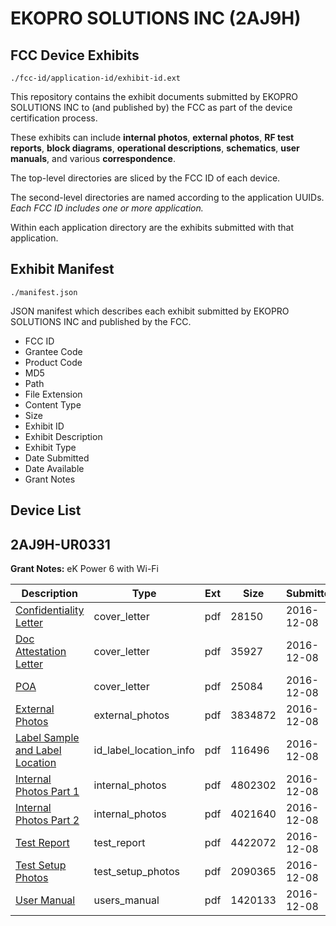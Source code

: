# EKOPRO SOLUTIONS INC (2AJ9H)
## FCC Device Exhibits

```
./fcc-id/application-id/exhibit-id.ext
```

This repository contains the exhibit documents submitted by EKOPRO SOLUTIONS INC to (and published by) the FCC as part of the device certification process.

These exhibits can include **internal photos**, **external photos**, **RF test reports**, **block diagrams**, **operational descriptions**, **schematics**, **user manuals**, and various **correspondence**.

The top-level directories are sliced by the FCC ID of each device.

The second-level directories are named according to the application UUIDs. *Each FCC ID includes one or more application.*

Within each application directory are the exhibits submitted with that application. 

## Exhibit Manifest

```
./manifest.json
```

JSON manifest which describes each exhibit submitted by EKOPRO SOLUTIONS INC and published by the FCC.

- FCC ID
- Grantee Code
- Product Code
- MD5
- Path
- File Extension
- Content Type
- Size
- Exhibit ID
- Exhibit Description
- Exhibit Type
- Date Submitted
- Date Available
- Grant Notes

## Device List
## 2AJ9H-UR0331
**Grant Notes:** eK Power 6 with Wi-Fi

| Description | Type | Ext | Size | Submitted | Available |
| ----------- | ---- | --- | ---- | --------- | --------- |
| [Confidentiality Letter](2AJ9H-UR0331/05c01dcca5c2445d3de054348a876143/3222186.pdf) | cover_letter | pdf | 28150 | 2016-12-08 | 2016-12-08 |
| [Doc Attestation Letter](2AJ9H-UR0331/05c01dcca5c2445d3de054348a876143/3222187.pdf) | cover_letter | pdf | 35927 | 2016-12-08 | 2016-12-08 |
| [POA](2AJ9H-UR0331/05c01dcca5c2445d3de054348a876143/3222190.pdf) | cover_letter | pdf | 25084 | 2016-12-08 | 2016-12-08 |
| [External Photos](2AJ9H-UR0331/05c01dcca5c2445d3de054348a876143/3222185.pdf) | external_photos | pdf | 3834872 | 2016-12-08 | 2016-12-08 |
| [Label Sample and Label Location](2AJ9H-UR0331/05c01dcca5c2445d3de054348a876143/3222189.pdf) | id_label_location_info | pdf | 116496 | 2016-12-08 | 2016-12-08 |
| [Internal Photos Part 1](2AJ9H-UR0331/05c01dcca5c2445d3de054348a876143/3222191.pdf) | internal_photos | pdf | 4802302 | 2016-12-08 | 2016-12-08 |
| [Internal Photos Part 2](2AJ9H-UR0331/05c01dcca5c2445d3de054348a876143/3222192.pdf) | internal_photos | pdf | 4021640 | 2016-12-08 | 2016-12-08 |
| [Test Report](2AJ9H-UR0331/05c01dcca5c2445d3de054348a876143/3222188.pdf) | test_report | pdf | 4422072 | 2016-12-08 | 2016-12-08 |
| [Test Setup Photos](2AJ9H-UR0331/05c01dcca5c2445d3de054348a876143/3222199.pdf) | test_setup_photos | pdf | 2090365 | 2016-12-08 | 2016-12-08 |
| [User Manual](2AJ9H-UR0331/05c01dcca5c2445d3de054348a876143/3222200.pdf) | users_manual | pdf | 1420133 | 2016-12-08 | 2016-12-08 |
